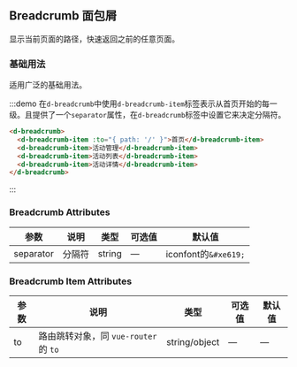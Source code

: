## Breadcrumb 面包屑

显示当前页面的路径，快速返回之前的任意页面。

### 基础用法

适用广泛的基础用法。

:::demo 在`d-breadcrumb`中使用`d-breadcrumb-item`标签表示从首页开始的每一级。且提供了一个`separator`属性，在`d-breadcrumb`标签中设置它来决定分隔符。

```html
<d-breadcrumb>
  <d-breadcrumb-item :to="{ path: '/' }">首页</d-breadcrumb-item>
  <d-breadcrumb-item>活动管理</d-breadcrumb-item>
  <d-breadcrumb-item>活动列表</d-breadcrumb-item>
  <d-breadcrumb-item>活动详情</d-breadcrumb-item>
</d-breadcrumb>
```
:::

### Breadcrumb Attributes
| 参数      | 说明          | 类型      | 可选值                           | 默认值  |
|---------- |-------------- |---------- |--------------------------------  |-------- |
| separator | 分隔符 | string | — | iconfont的`&#xe619;` |

### Breadcrumb Item Attributes
| 参数      | 说明          | 类型      | 可选值                           | 默认值  |
|---------- |-------------- |---------- |--------------------------------  |-------- |
| to        | 路由跳转对象，同 `vue-router` 的 `to` | string/object | — | — |

